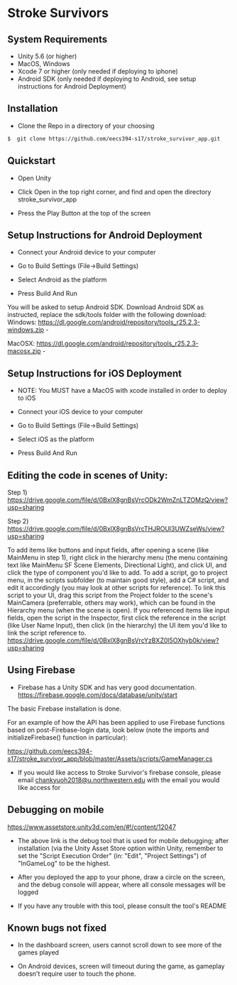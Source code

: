# Stroke Survivors

## System Requirements

- Unity 5.6 (or higher)
- MacOS, Windows
- Xcode 7 or higher (only needed if deploying to iphone)
- Android SDK (only needed if deploying to Android, see setup instructions for Android Deployment)

## Installation

* Clone the Repo in a directory of your choosing
```bash
$  git clone https://github.com/eecs394-s17/stroke_survivor_app.git
```

## Quickstart

* Open Unity

* Click Open in the top right corner, and find and open the directory stroke_survivor_app

* Press the Play Button at the top of the screen

## Setup Instructions for Android Deployment

* Connect your Android device to your computer

* Go to Build Settings (File->Build Settings) 

* Select Android as the platform

* Press Build And Run

You will be asked to setup Android SDK. Download Android SDK as instructed, replace the sdk/tools folder with the following download:
Windows: https://dl.google.com/android/repository/tools_r25.2.3-windows.zip -

MacOSX: https://dl.google.com/android/repository/tools_r25.2.3-macosx.zip -


## Setup Instructions for iOS Deployment

* NOTE: You MUST have a MacOS with xcode installed in order to deploy to iOS

* Connect your iOS device to your computer

* Go to Build Settings (File->Build Settings) 

* Select iOS as the platform

* Press Build And Run


## Editing the code in scenes of Unity:

Step 1) https://drive.google.com/file/d/0BxlX8gnBsVrcODk2WmZnLTZOMzQ/view?usp=sharing

Step 2) https://drive.google.com/file/d/0BxlX8gnBsVrcTHJROUl3UWZseWs/view?usp=sharing

To add items like buttons and input fields, after opening a scene (like MainMenu in step 1), right click in the hierarchy menu (the menu containing text like MainMenu SF Scene Elements, Directional Light), and click UI, and click the type of component you'd like to add. To add a script, go to project menu, in the scripts subfolder (to maintain good style), add a C# script, and edit it accordingly (you may look at other scripts for reference). To link this script to your UI, drag this script from the Project folder to the  scene's MainCamera (preferrable, others may work), which can be found in the Hierarchy menu (when the scene is open). If you referenced items like input fields, open the script in the Inspector, first click the reference in the script (like User Name Input), then click (in the hierarchy) the UI item you'd like to link the script reference to.
https://drive.google.com/file/d/0BxlX8gnBsVrcYzBXZ0l5OXhyb0k/view?usp=sharing



## Using Firebase
* Firebase has a Unity SDK and has very good documentation.
https://firebase.google.com/docs/database/unity/start

The basic Firebase installation is done. 

For an example of how the API has been applied to use Firebase functions based on post-Firebase-login data, look below (note the imports and initializeFirebase() function in particular):

https://github.com/eecs394-s17/stroke_survivor_app/blob/master/Assets/scripts/GameManager.cs

* If you would like access to Stroke Survivor's firebase console, please email chankyuoh2018@u.northwestern.edu with the email you would like access for

## Debugging on mobile
https://www.assetstore.unity3d.com/en/#!/content/12047

* The above link is the debug tool that is used for mobile debugging; after installation (via the Unity Asset Store option within Unity, remember to set the "Script Execution Order" (in: "Edit", "Project Settings") of "InGameLog" to be the highest.

* After you deployed the app to your phone, draw a circle on the screen, and the debug console will appear, where all console messages will be logged

* If you have any trouble with this tool, please consult the tool's README



## Known bugs not fixed

* In the dashboard screen, users cannot scroll down to see more of the games played

* On Android devices, screen will timeout during the game, as gameplay doesn't require user to touch the phone.

